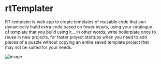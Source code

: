 # rtTemplater
RT-templater is web app to create templates of reusable code that can dynamically build extra code based on fewer inputs, using your catalogue of template that you build using it...
in other words, write boilerplate once to reuse in new projects, for faster project startups when you need to add pieces of a puzzle without copying an entire saved template project that may not be suited for your needs.


![image](https://user-images.githubusercontent.com/12083103/227543990-112797e9-c0e2-4139-a7ac-4c769632a6bf.png)
